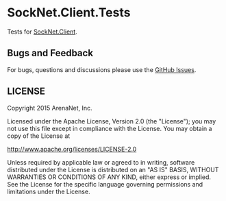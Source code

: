 SockNet.Client.Tests
=====
Tests for [SockNet.Client](https://github.com/arenanet/socknet/tree/master/SockNet.Client).

## Bugs and Feedback

For bugs, questions and discussions please use the [GitHub Issues](https://github.com/ArenaNet/SockNet/issues).

## LICENSE

Copyright 2015 ArenaNet, Inc.

Licensed under the Apache License, Version 2.0 (the "License");
you may not use this file except in compliance with the License.
You may obtain a copy of the License at

<http://www.apache.org/licenses/LICENSE-2.0>

Unless required by applicable law or agreed to in writing, software
distributed under the License is distributed on an "AS IS" BASIS,
WITHOUT WARRANTIES OR CONDITIONS OF ANY KIND, either express or implied.
See the License for the specific language governing permissions and
limitations under the License.